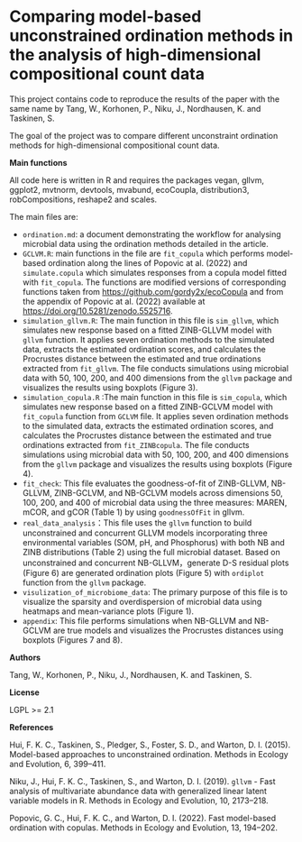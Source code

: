 # **Comparing model-based unconstrained ordination methods in the analysis of high-dimensional compositional count data**

This project contains code to reproduce the results of the paper with the same name by Tang, W., Korhonen, P., Niku, J., Nordhausen, K. and Taskinen, S.

The goal of the project was to compare different unconstraint ordination methods for high-dimensional compositional count data.

**Main functions**

All code here is written in R and requires the packages vegan, gllvm, ggplot2, mvtnorm, devtools, mvabund, ecoCoupla, distribution3, robCompositions, reshape2 and scales.

The main files are:

- `ordination.md`: a document demonstrating the workflow for analysing microbial data using the ordination methods detailed in the article.
- `GCLVM.R`: main functions in the file are `fit_copula` which performs model-based ordination along the lines of Popovic at al. (2022) and `simulate.copula` which simulates responses from a copula model fitted with `fit_copula`. The functions are modified versions of corresponding functions taken from https://github.com/gordy2x/ecoCopula and from the appendix of Popovic at al. (2022) available at https://doi.org/10.5281/zenodo.5525716.
- `simulation_gllvm.R`: The main function in this file is `sim_gllvm`, which simulates new response based on a fitted ZINB-GLLVM model with `gllvm` function. It applies seven ordination methods to the simulated data, extracts the estimated ordination scores, and calculates the Procrustes distance between the estimated and true ordinations extracted from `fit_gllvm`. The file conducts simulations using microbial data with 50, 100, 200, and 400 dimensions from the `gllvm` package and visualizes the results using boxplots (Figure 3).
- `simulation_copula.R` :The main function in this file is `sim_copula`, which simulates new response based on a fitted ZINB-GCLVM model with `fit_copula` function from `GCLVM` file. It applies seven ordination methods to the simulated data, extracts the estimated ordination scores, and calculates the Procrustes distance between the estimated and true ordinations extracted from `fit_ZINBcopula`. The file conducts simulations using microbial data with 50, 100, 200, and 400 dimensions from the `gllvm` package and visualizes the results using boxplots (Figure 4).
- `fit_check`: This file evaluates the goodness-of-fit of ZINB-GLLVM, NB-GLLVM, ZINB-GCLVM, and NB-GCLVM models across dimensions 50, 100, 200, and 400 of microbial data using the three measures: MAREN, mCOR, and gCOR (Table 1) by using `goodnessOfFit` in gllvm.
- `real_data_analysis`：This file uses the `gllvm` function to build unconstrained and concurrent GLLVM models incorporating three environmental variables (SOM, pH, and Phosphorus) with both NB and ZINB distributions (Table 2) using the full microbial dataset. Based on unconstrained and concurrent NB-GLLVM，generate D-S residual plots (Figure 6) are generated ordination plots (Figure 5) with `ordiplot` function from the `gllvm` package.
- `visulization_of_microbiome_data`: The primary purpose of this file is to visualize the sparsity and overdispersion of microbial data using heatmaps and mean-variance plots (Figure 1).
- `appendix`: This file performs simulations when NB-GLLVM and NB-GCLVM are true models and visualizes the Procrustes distances using boxplots (Figures 7 and 8).

**Authors**

Tang, W., Korhonen, P., Niku, J., Nordhausen, K. and Taskinen, S.

**License**

LGPL >= 2.1

**References**

Hui, F. K. C., Taskinen, S., Pledger, S., Foster, S. D., and Warton, D. I. (2015). Model-based approaches to unconstrained ordination. Methods in Ecology and Evolution, 6, 399–411.

Niku, J., Hui, F. K. C., Taskinen, S., and Warton, D. I. (2019). `gllvm` - Fast analysis of multivariate abundance data with generalized linear latent variable models in R. Methods in Ecology and Evolution, 10, 2173–218. 

Popovic, G. C., Hui, F. K. C., and Warton, D. I. (2022). Fast model-based ordination with copulas. Methods in Ecology and Evolution, 13, 194–202.


